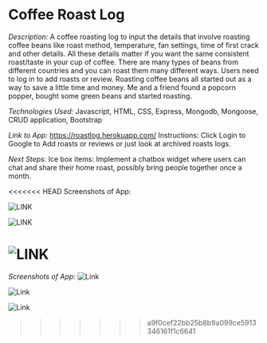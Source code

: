 # Coffee Roast Log 

*Description:*
A coffee roasting log to input the details that involve roasting coffee beans like roast method, temperature, fan settings, time of first crack and other details. All these details matter if you want the same consistent roast/taste in your cup of coffee. There are many types of beans from different countries and you can roast them many different ways. Users need to log in to add roasts or review. Roasting coffee beans all started out as a way to save a little time and money. Me and a friend found a popcorn popper, bought some green beans and started roasting. 

*Technologies Used:*
Javascript, HTML, CSS, Express, Mongodb, Mongoose, CRUD application, Bootstrap

*Link to App:*
https://roastlog.herokuapp.com/
Instructions: Click Login to Google to Add roasts or reviews or just look at archived roasts logs. 

*Next Steps:*
Ice box items: Implement a chatbox widget where users can chat and share their home roast, possibly bring people together once a month.

<<<<<<< HEAD
Screenshots of App:

![LINK](https://i.imgur.com/dRDpE8F.png)

![LINK](https://i.imgur.com/dRDpE8F.png)

![LINK](https://i.imgur.com/nepQlc7.png)
=======
*Screenshots of App:*
![Link](https://i.imgur.com/dRDpE8F.png)

![Link](https://i.imgur.com/dRDpE8F.png)

![Link](https://i.imgur.com/nepQlc7.png)
>>>>>>> a9f0cef22bb25b8b9a099ce5913346161f1c6641
